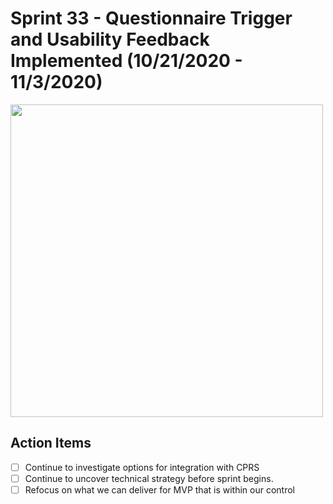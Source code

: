 
# Sprint 33 - Questionnaire Trigger and Usability Feedback Implemented (10/21/2020 - 11/3/2020)

<img src="https://lh4.googleusercontent.com/h19RlF17kczstz2YW2i18y8ATcxKv12rO5wbeGD0AbZqCif_9Wa14mxTKc-c-kAT0tduHPL56_hYdDwUvdBZz9hmrV8DaFOf6ojnVMjeLSFOYeulE6vaDmZWtIrY59n1JaUNUUm_" width="500">

## Action Items

 - [ ]  Continue to investigate options for integration with CPRS 
 - [ ] Continue to uncover technical strategy before sprint begins. 
 - [ ] Refocus on what we can deliver for MVP that is within our control 

